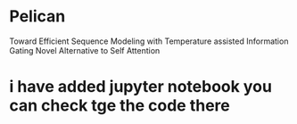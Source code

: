 # Pelican
Toward Efficient Sequence Modeling with Temperature assisted
Information Gating
Novel Alternative to Self Attention


# i have added jupyter notebook you can check tge the code there 
